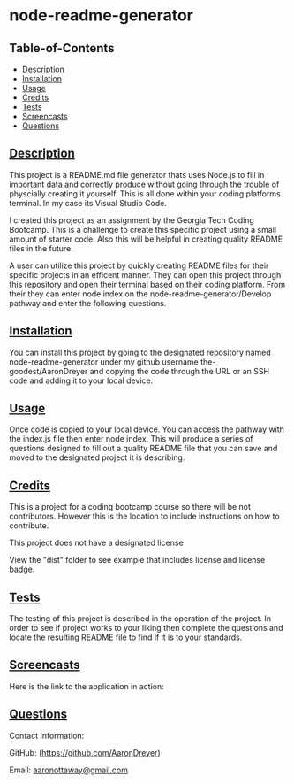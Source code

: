 
  # node-readme-generator

  ## Table-of-Contents

  * [Description](#description)
  * [Installation](#installation)
  * [Usage](#usage)
  * [Credits](#credits)
  * [Tests](#tests)
  * [Screencasts](#screencasts)
  * [Questions](#questions)
  
  ## [Description](#table-of-contents)

  This project is a README.md file generator thats uses Node.js to fill in important data and correctly produce without going through the trouble of physcially creating it yourself. This is all done within your coding platforms terminal. In my case its Visual Studio Code.

  I created this project as an assignment by the Georgia Tech Coding Bootcamp. This is a challenge to create this specific project using a small amount of starter code. Also this will be helpful in creating quality README files in the future.

  A user can utilize this project by quickly creating README files for their specific projects in an efficent manner. They can open this project through this repository and open their terminal based on their coding platform. From their they can enter node index on the node-readme-generator/Develop pathway and enter the following questions.

  ## [Installation](#table-of-contents)

  You can install this project by going to the designated repository named node-readme-generator under my github username the-goodest/AaronDreyer and copying the code through the URL or an SSH code and adding it to your local device.

  ## [Usage](#table-of-contents)

  Once code is copied to your local device. You can access the pathway with the index.js file then enter node index. This will produce a series of questions designed to fill out a quality README file that you can save and moved to the designated project it is describing.
  
  ## [Credits](#table-of-contents)

  This is a project for a coding bootcamp course so there will be not contributors. However this is the location to include instructions on how to contribute.

  This project does not have a designated license

  View the "dist" folder to see example that includes license and license badge.
  
  ## [Tests](#table-of-contents)

  The testing of this project is described in the operation of the project. In order to see if project works to your liking then complete the questions and locate the resulting README file to find if it is to your standards.

  ## [Screencasts](#table-of-contents)

  Here is the link to the application in action:

  

  ## [Questions](#table-of-contents)

  Contact Information:

  GitHub: (https://github.com/AaronDreyer)

  Email: aaronottaway@gmail.com
